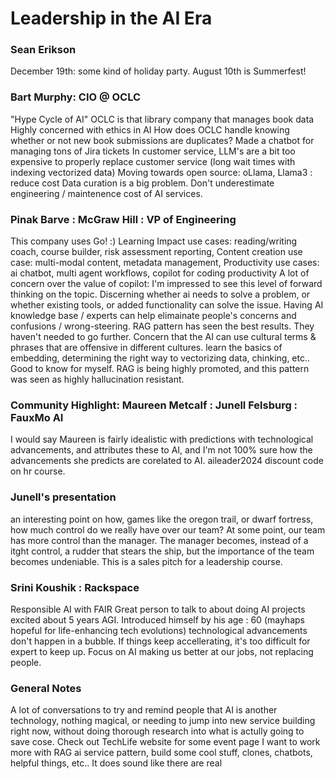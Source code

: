 # Leadership in the AI Era

### Sean Erikson

December 19th: some kind of holiday party.
August 10th is Summerfest!

### Bart Murphy: CIO @ OCLC

"Hype Cycle of AI"
OCLC is that library company that manages book data
Highly concerned with ethics in AI
How does OCLC handle knowing whether or not new book submissions are duplicates?
Made a chatbot for managing tons of Jira tickets
In customer service, LLM's are a bit too expensive to properly replace customer service (long wait times with indexing vectorized data)
Moving towards open source: oLlama, Llama3 : reduce cost
Data curation is a big problem.
Don't underestimate engineering / maintenence cost of AI services.

### Pinak Barve : McGraw Hill : VP of Engineering

This company uses Go! :)
Learning Impact use cases: reading/writing coach, course builder, risk assessment reporting, 
Content creation use case: multi-modal content, metadata management, 
Productivity use cases: ai chatbot, multi agent workflows, copilot for coding productivity
A lot of concern over the value of copilot: I'm impressed to see this level of forward thinking on the topic.
Discerning whether ai needs to solve a problem, or whether existing tools, or added functionality can solve the issue.
Having AI knowledge base / experts can help elimainate people's concerns and confusions / wrong-steering.
RAG pattern has seen the best results. They haven't needed to go further.
Concern that the AI can use cultural terms & phrases that are offensive in different cultures.
learn the basics of embedding, determining the right way to vectorizing data, chinking, etc.. Good to know for myself.
RAG is being highly promoted, and this pattern was seen as highly hallucination resistant.

### Community Highlight: Maureen Metcalf : Junell Felsburg : FauxMo AI

I would say Maureen is fairly idealistic with predictions with technological advancements, and attributes these to AI, and I'm not 100% sure how the advancements she predicts are corelated to AI.
aileader2024 discount code on hr course.

### Junell's presentation

an interesting point on how, games like the oregon trail, or dwarf fortress, how much control do we really have over our team? At some point, our team has more control than the manager. The manager becomes, instead of a itght control, a rudder that stears the ship, but the importance of the team becomes undeniable.
This is a sales pitch for a leadership course.

### Srini Koushik : Rackspace

Responsible AI with FAIR
Great person to talk to about doing AI projects
excited about 5 years AGI. Introduced himself by his age : 60 (mayhaps hopeful for life-enhancing tech evolutions)
technological advancements don't happen in a bubble. If things keep accellerating, it's too difficult for expert to keep up.
Focus on AI making us better at our jobs, not replacing people. 


### General Notes

A lot of conversations to try and remind people that AI is another technology, nothing magical, or needing to jump into new service building right now, without doing thorough research into what is actully going to save cose.
Check out TechLife website for some event page
I want to work more with RAG ai service pattern, build some cool stuff, clones, chatbots, helpful things, etc.. It does sound like there are real